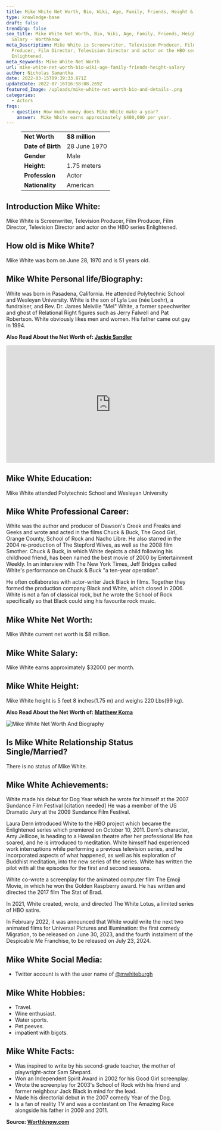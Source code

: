```yaml
---
title: Mike White Net Worth, Bio, Wiki, Age, Family, Friends, Height & Salary
type: knowledge-base
draft: false
trending: false
seo_title: Mike White Net Worth, Bio, Wiki, Age, Family, Friends, Height &
  Salary - Worthknow
meta_Description: Mike White is Screenwriter, Television Producer, Film
  Producer, Film Director, Television Director and actor on the HBO series
  Enlightened.
meta_Keywords: Mike White Net Worth
url: mike-white-net-worth-bio-wiki-age-family-friends-height-salary
author: Nicholas Samantha
date: 2022-03-15T09:39:33.871Z
updateDate: 2022-07-16T16:58:08.269Z
featured_Image: /uploads/mike-white-net-worth-bio-and-details-.png
categories:
  - Actors
faqs:
  - question: How much money does Mike White make a year?
    answer:  Mike White earns approximately $400,000 per year.
---
```

<figure class="wp-block-table is-style-stripes">
  <table>
    <tbody>
      <tr>
        <td>
          <strong>Net Worth</strong>
        </td>
        <td>
          <strong>$8 million</strong>
        </td>
      </tr>
      <tr>
        <td>
          <strong>Date of Birth</strong>
        </td>
        <td>28 June 1970</td>
      </tr>
      <tr>
        <td>
          <strong>Gender</strong>
        </td>
        <td>Male</td>
      </tr>
      <tr>
        <td>
          <strong>Height:</strong>
        </td>
        <td>1.75 meters</td>
      </tr>
      <tr>
        <td>
          <strong>Profession</strong>
        </td>
        <td>Actor</td>
      </tr>
      <tr>
        <td>
          <strong>Nationality</strong>
        </td>
        <td>American</td>
      </tr>
    </tbody>
  </table>
</figure>

## **Introduction Mike White:**

Mike White is Screenwriter, Television Producer, Film Producer, Film Director, Television Director and actor on the HBO series Enlightened.

## **How old is Mike White?**

Mike White was born on June 28, 1970 and is 51 years old.

## **Mike White Personal life/Biography:**

White was born in Pasadena, California. He attended Polytechnic School and Wesleyan University. White is the son of Lyla Lee (née Loehr), a fundraiser, and Rev. Dr. James Melville "Mel" White, a former speechwriter and ghost of Relational Right figures such as Jerry Falwell and Pat Robertson. White obviously likes men and women. His father came out gay in 1994. 

**Also Read About the Net Worth of: <a href="https://worthknow.com/jackie-sandler-net-worth-bio-wiki-age-family-friends-height-salary/" target="_blank" rel="noopener">Jackie Sandler</a>**

<iframe width="560" height="315" src="https://www.youtube.com/embed/wo6m9VeBWO4" title="YouTube video player" frameborder="0" allow="accelerometer; autoplay; clipboard-write; encrypted-media; gyroscope; picture-in-picture" allowfullscreen></iframe>

## **Mike White Education:**

Mike White attended Polytechnic School and Wesleyan University

## **Mike White Professional Career:**

White was the author and producer of Dawson's Creek and Freaks and Geeks and wrote and acted in the films Chuck & Buck, The Good Girl, Orange County, School of Rock and Nacho Libre. He also starred in the 2004 re-production of The Stepford Wives, as well as the 2008 film Smother. Chuck & Buck, in which White depicts a child following his childhood friend, has been named the best movie of 2000 by Entertainment Weekly. In an interview with The New York Times, Jeff Bridges called White's performance on Chuck & Buck "a ten-year operation".

He often collaborates with actor-writer Jack Black in films. Together they formed the production company Black and White, which closed in 2006. White is not a fan of classical rock, but he wrote the School of Rock specifically so that Black could sing his favourite rock music.

## **Mike White Net Worth:**

Mike White current net worth is $8 million.

## **Mike White Salary:**

Mike White earns approximately $32000 per month.

## **Mike White Height:**

Mike White height is 5 feet 8 inches(1.75 m) and weighs 220 Lbs(99 kg).

**Also Read About the Net Worth of: <a href="https://worthknow.com/matthew-koma-net-worth-bio-wiki-age-family-friends-height-salary/" target="_blank" rel="noopener">Matthew Koma</a>**

![Mike White Net Worth And Biography](/uploads/mike-white-net-worth-bio-and-details.png)

## **Is Mike White Relationship Status Single/Married?**

There is no status of Mike White.

## **Mike White Achievements:**

White made his debut for Dog Year which he wrote for himself at the 2007 Sundance Film Festival \[citation needed] He was a member of the US Dramatic Jury at the 2009 Sundance Film Festival.

Laura Dern introduced White to the HBO project which became the Enlightened series which premiered on October 10, 2011. Dern's character, Amy Jellicoe, is heading to a Hawaiian theatre after her professional life has soared, and he is introduced to meditation. White himself had experienced work interruptions while performing a previous television series, and he incorporated aspects of what happened, as well as his exploration of Buddhist meditation, into the new series of the series. White has written the pilot with all the episodes for the first and second seasons. 

White co-wrote a screenplay for the animated computer film The Emoji Movie, in which he won the Golden Raspberry award. He has written and directed the 2017 film The Stat of Brad.

In 2021, White created, wrote, and directed The White Lotus, a limited series of HBO satire. 

In February 2022, it was announced that White would write the next two animated films for Universal Pictures and Illumination: the first comedy Migration, to be released on June 30, 2023, and the fourth instalment of the Despicable Me Franchise, to be released on July 23, 2024. 

## **Mike White Social Media:**

* Twitter account is with the user name of <a href="https://twitter.com/mwhiteburgh" target="_blank" rel="nofollow" rel="noopener">@mwhiteburgh</a>

## **Mike White Hobbies:**

* Travel.
* Wine enthusiast.
* Water sports.
* Pet peeves.
* impatient with bigots.

## **Mike White Facts:**

* Was inspired to write by his second-grade teacher, the mother of playwright-actor Sam Shepard.
* Won an Independent Spirit Award in 2002 for his Good Girl screenplay.
* Wrote the screenplay for 2003's School of Rock with his friend and former neighbour Jack Black in mind for the lead.
* Made his directorial debut in the 2007 comedy Year of the Dog.
* Is a fan of reality TV and was a contestant on The Amazing Race alongside his father in 2009 and 2011.

**Source: <a href="https://worthknow.com/" target="_blank" rel="noopener">Worthknow.com</a>**